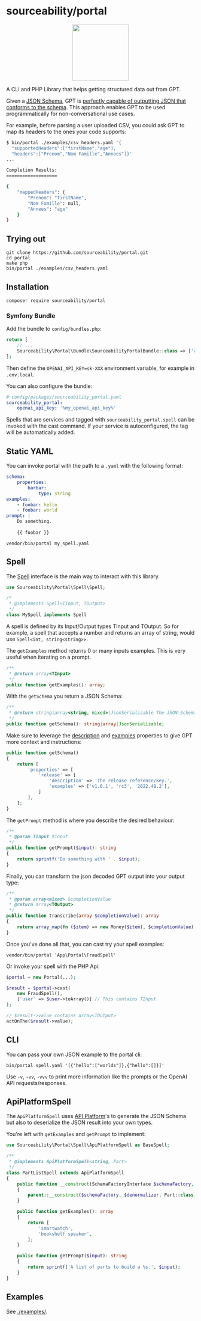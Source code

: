 # sourceability/portal

<p align="center">
<img src="https://user-images.githubusercontent.com/611271/227591267-815bc626-5a78-4332-9129-11b341b6d4ae.png" width="150" />
</p>

A CLI and PHP Library that helps getting structured data out from GPT.

Given a [JSON Schema][json_schema], GPT is [perfectly capable of outputting JSON that conforms to the schema][blog_gpt_json_schema].
This approach enables GPT to be used programmatically for non-conversational use cases.

For example, before parsing a user uploaded CSV, you could ask GPT to map its headers to the ones your code supports:
```bash
$ bin/portal ./examples/csv_headers.yaml '{
  "supportedHeaders":["firstName","age"], 
  "headers":["Prenom","Nom Famille","Annees"]}'
...

Completion Results:
===================

{
    "mappedHeaders": {
        "Prenom": "firstName",
        "Nom Famille": null,
        "Annees": "age"
    }
}
```

## Trying out

```
git clone https://github.com/sourceability/portal.git
cd portal
make php
bin/portal ./examples/csv_headers.yaml
```

## Installation

```
composer require sourceability/portal
```

### Symfony Bundle

Add the bundle to `config/bundles.php`:
```php
return [
    // ...
    Sourceability\Portal\Bundle\SourceabilityPortalBundle::class => ['all' => true],
];
```

Then define the `OPENAI_API_KEY=sk-XXX` environment variable, for example in `.env.local`.

You can also configure the bundle:
```yaml
# config/packages/sourceability_portal.yaml
sourceability_portal:
    openai_api_key: '%my_openai_api_key%'
```

Spells that are services and tagged with `sourceability_portal.spell` can be invoked with the cast command.
If your service is autoconfigured, the tag will be automatically added.

## Static YAML

You can invoke portal with the path to a `.yaml` with the following format:
```yaml
schema:
    properties:
        barbar:
            type: string
examples:
    - foobar: hello
    - foobar: world
prompt: |
    Do something.
  
    {{ foobar }}
```

```
vendor/bin/portal my_spell.yaml
```

## Spell

The [Spell][Spell.php] interface is the main way to interact with this library.

```php
use Sourceability\Portal\Spell\Spell;

/*
 * @implements Spell<TInput, TOutput>
 */
class MySpell implements Spell
```
A spell is defined by its Input/Output types TInput and TOutput.
So for example, a spell that accepts a number and returns an array of string, would use `Spell<int, string<string>>`.

The `getExamples` method returns 0 or many inputs examples. This is very useful when iterating on a prompt.
```php
/**
 * @return array<TInput>
 */
public function getExamples(): array;
```

With the `getSchema` you return a JSON Schema:
```php
/**
 * @return string|array<string, mixed>|JsonSerializable The JSON-Schema of the desired completion output.
 */
public function getSchema(): string|array|JsonSerializable;
```

Make sure to leverage the [description][json_schema_description] and [examples][json_schema_examples] properties to give GPT more context and instructions:
```php
public function getSchema()
{
    return [
        'properties' => [
            'release' => [
                'description' => 'The release reference/key.',
                'examples' => ['v1.0.1', 'rc3', '2022.48.2'],
            ]
        ],
    ];
}
```

The `getPrompt` method is where you describe the desired behaviour:
```php
/**
 * @param TInput $input
 */
public function getPrompt($input): string
{
    return sprintf('Do something with ' . $input);
}
```

Finally, you can transform the json decoded GPT output into your output type:
```php
/**
 * @param array<mixed> $completionValue
 * @return array<TOutput>
 */
public function transcribe(array $completionValue): array
{
    return array_map(fn ($item) => new Money($item), $completionValue);
}
```

Once you've done all that, you can cast try your spell examples:
```
vendor/bin/portal 'App\Portal\FraudSpell'
```

Or invoke your spell with the PHP Api:
```php
$portal = new Portal(...);

$result = $portal->cast(
    new FraudSpell(),
    ['user' => $user->toArray()] // This contains TInput
);

// $result->value contains array<TOutput>
actOnThe($result->value);
```

## CLI

You can pass your own JSON example to the portal cli:
```
bin/portal spell.yaml '[{"hello":["worlds"]},{"hello":[]}]'
```

Use `-v`, `-vv`, `-vvv` to print more information like the prompts or the OpenAI API requests/responses.

## ApiPlatformSpell

The `ApiPlatformSpell` uses [API Platform][api-platform]'s to generate the JSON Schema but also to deserialize the JSON result into your own types.

You're left with `getExamples` and `getPrompt` to implement:
```php
use Sourceability\Portal\Spell\ApiPlatformSpell as BaseSpell;

/**
 * @implements ApiPlatformSpell<string, Part>
 */
class PartListSpell extends ApiPlatformSpell
{
    public function __construct(SchemaFactoryInterface $schemaFactory, DenormalizerInterface $denormalizer)
    {
        parent::__construct($schemaFactory, $denormalizer, Part::class);
    }

    public function getExamples(): array
    {
        return [
            'smartwatch',
            'bookshelf speaker',
        ];
    }

    public function getPrompt($input): string
    {
        return sprintf('A list of parts to build a %s.', $input);
    }
}
```

## Examples

See [./examples/](./examples).

[json_schema]: https://json-schema.org
[json_schema_description]: https://www.learnjsonschema.com/2020-12/meta-data/description/
[json_schema_examples]: https://www.learnjsonschema.com/2020-12/meta-data/examples/
[blog_gpt_json_schema]: https://blog.humphd.org/pouring-language-through-shape/
[Spell.php]: src/Spell/Spell.php
[api-platform]: https://api-platform.com
